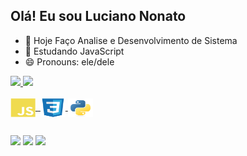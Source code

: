 ## Olá! Eu sou Luciano Nonato

- 🔭 Hoje Faço Analise e Desenvolvimento de Sistema  
- 🌱 Estudando JavaScript
- 😄 Pronouns: ele/dele

<div align="left">
  <a href="https://github.com/lucianononato">
  <img height="141em" src="https://github-readme-stats.vercel.app/api?username=lucianononato&show_icons=true&theme=gotham&include_all_commits=true&count_private=true"/>
  <img height="141em" src="https://github-readme-stats.vercel.app/api/top-langs/?username=lucianononato&layout=compact&langs_count=7&theme=gotham"/>
</div>
  
<div style="display: inline_block"><br>
  <img align="center" alt="Luciano-Js" height="30" width="40" src="https://raw.githubusercontent.com/devicons/devicon/master/icons/javascript/javascript-plain.svg">
  <img align="center" alt="Luciano-HTML" height="0" width="0" src="https://raw.githubusercontent.com/devicons/devicon/master/icons/html5/html5-original.svg">
  <img align="center" alt="Luciano-CSS" height="30" width="40" src="https://raw.githubusercontent.com/devicons/devicon/master/icons/css3/css3-original.svg">
  <img align="center" alt="Luciano-Python" height="30" width="40" src="https://raw.githubusercontent.com/devicons/devicon/master/icons/python/python-original.svg">  
</div>
  
##
  
<div>
  <a href="https://instagram.com/luciano_nonatog" target="_blank"><img src="https://img.shields.io/badge/-Instagram-%23E4405F?style=for-the-badge&logo=instagram&logoColor=white" target="_blank"></a>
  <a href = "mailto:Lucianononato33@gmail.com"><img src="https://img.shields.io/badge/-Gmail-%23333?style=for-the-badge&logo=gmail&logoColor=white" target="_blank"></a>
  <a href="https://www.linkedin.com/in/luciano-nonato-5523b0203/" target="_blank"><img src="https://img.shields.io/badge/-LinkedIn-%230077B5?style=for-the-badge&logo=linkedin&logoColor=white" target="_blank"></a>   
</div>


  
  
  
